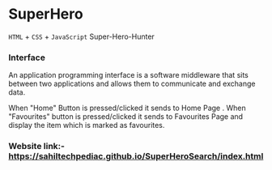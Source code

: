 # SuperHero
`HTML` + `CSS` + `JavaScript` Super-Hero-Hunter

### Interface
An application programming interface is a software middleware that sits between two applications and allows them to communicate and exchange data.

When "Home" Button is pressed/clicked it sends to Home Page .
When "Favourites" button is pressed/clicked it sends to Favourites Page and display the item which is marked as favourites.


### Website link:- https://sahiltechpediac.github.io/SuperHeroSearch/index.html
